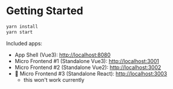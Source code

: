 # Getting Started

```sh
yarn install
yarn start
```

Included apps:

- App Shell (Vue3): [http://localhost:8080](http://localhost:8080)
- Micro Frontend #1 (Standalone Vue3): [http://localhost:3001](http://localhost:3001)
- Micro Frontend #2 (Standalone Vue2): [http://localhost:3002](http://localhost:3002)
- 🚧 Micro Frontend #3 (Standalone React): [http://localhost:3003](http://localhost:3003)
    - this won't work currently
